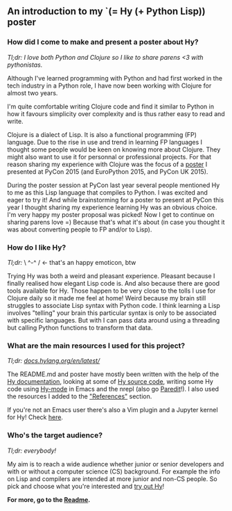 ## An introduction to my `(= Hy (+ Python Lisp)) poster


### How did I come to make and present a poster about Hy?

*Tl;dr: I love both Python and Clojure so I like to share parens <3 with pythonistas.*

Although I've learned programming with Python and had first worked in the tech industry
in a Python role, I have now been working with Clojure for almost two years.

I'm quite comfortable writing Clojure code and find it similar to Python in how it favours
simplicity over complexity and is thus rather easy to read and write.

Clojure is a dialect of Lisp. It is also a functional programming (FP) language.
Due to the rise in use and trend in learning FP languages I thought some people would
be keen on knowing more about Clojure. They might also want to use it for personnal or
professional projects. For that reason sharing my experience with Clojure was the focus
of a [poster](https://github.com/Eleonore9/from-python-to-clojure) I presented at PyCon 2015 (and EuroPython 2015, and PyCon UK 2015).

During the poster session at PyCon last year several people mentioned Hy to me as this Lisp language that compiles to Python. I was excited and eager to try it! And while brainstorming for a poster to present at PyCon this year I thought sharing my experience learning Hy was an obvious choice.
I'm very happy my poster proposal was picked! Now I get to continue on sharing parens love =)
Because that's what it's about (in case you thought it was about converting people to FP and/or to Lisp).


### How do I like Hy?

*Tl;dr:* \ ^-^ / <- that's an happy emoticon, btw

Trying Hy was both a weird and pleasant experience.
Pleasant because I finally realised how elegant Lisp code is. And also because there are good tools available for Hy. Those happen to be very close to the tolls I use for Clojure daily so it made me feel at home!
Weird because my brain still struggles to associate Lisp syntax with Python code. I think learning a Lisp involves "telling" your brain this particular syntax is only to be associated with specific languages. But with I can pass data around using a threading but calling Python functions to transform that data.


### What are the main resources I used for this project?

*Tl;dr: [docs.hylang.org/en/latest/](http://docs.hylang.org/en/latest/)*

The README.md and poster have mostly been written with the help of the [Hy documentation](http://docs.hylang.org/en/latest/), looking at some of [Hy source code](https://github.com/hylang/hy), writing some Hy code using [Hy-mode](https://github.com/hylang/hy-mode) in Emacs and the nrepl (also go [Paredit]()!). I also used the resources I added to the ["References"](/README.md#references) section.

If you're not an Emacs user there's also a Vim plugin and a Jupyter kernel for Hy!
Check [here](/README.md#tools).


### Who's the target audience?

*Tl;dr: everybody!*

My aim is to reach a wide audience whether junior or senior developers and with or without a computer science (CS) background. For example the info on Lisp and compilers are intended at more junior and non-CS people. So pick and choose what you're interested and [try out Hy](https://try-hy.appspot.com/)!



**For more, go to the [Readme](/README.md).**
